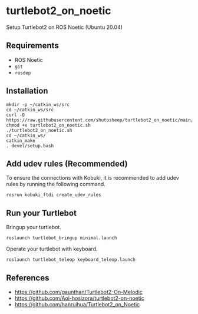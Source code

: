 # turtlebot2_on_noetic

Setup Turtlebot2 on ROS Noetic (Ubuntu 20.04)

## Requirements

- ROS Noetic
- `git`
- `rosdep`

## Installation

```
mkdir -p ~/catkin_ws/src
cd ~/catkin_ws/src
curl -O https://raw.githubusercontent.com/shutosheep/turtlebot2_on_noetic/main/turtlebot2_on_noetic.sh
chmod +x turtlebot2_on_noetic.sh
./turtlebot2_on_noetic.sh
cd ~/catkin_ws/
catkin_make
. devel/setup.bash
```

## Add udev rules (Recommended)

To ensure the connections with Kobuki, it is recommended to add udev rules by
running the following command.

```
rosrun kobuki_ftdi create_udev_rules
```

## Run your Turtlebot

Bringup your turtlebot.

```
roslaunch turtlebot_bringup minimal.launch
```

Operate your turtlebot with keyboard.

```
roslaunch turtlebot_teleop keyboard_teleop.launch
```

## References

- https://github.com/gaunthan/Turtlebot2-On-Melodic
- https://github.com/Aoi-hosizora/turtlebot2-on-noetic
- https://github.com/hanruihua/Turtlebot2_on_Noetic
